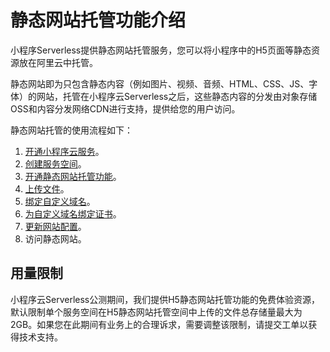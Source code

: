 # 静态网站托管功能介绍

小程序Serverless提供静态网站托管服务，您可以将小程序中的H5页面等静态资源放在阿里云中托管。

静态网站即为只包含静态内容（例如图片、视频、音频、HTML、CSS、JS、字体）的网站，托管在小程序云Serverless之后，这些静态内容的分发由对象存储OSS和内容分发网络CDN进行支持，提供给您的用户访问。

静态网站托管的使用流程如下：

1.  [开通小程序云服务](/cn.zh-CN/开通小程序云服务/开通小程序云服务.md)。
2.  [创建服务空间](/cn.zh-CN/基础操作/服务空间管理/创建服务空间.md)。
3.  [开通静态网站托管功能]()。
4.  [上传文件]()。
5.  [绑定自定义域名]()。
6.  [为自定义域名绑定证书]()。
7.  [更新网站配置]()。
8.  访问静态网站。

## 用量限制

小程序云Serverless公测期间，我们提供H5静态网站托管功能的免费体验资源，默认限制单个服务空间在H5静态网站托管空间中上传的文件总存储量最大为2GB。如果您在此期间有业务上的合理诉求，需要调整该限制，请提交工单以获得技术支持。


